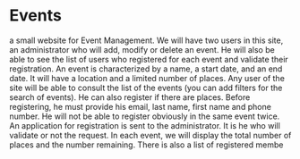 # Events
 a small website for Event Management.  We will have two users in this site, an administrator who will add, modify or delete an event. He will also be able to see the list of users who registered for each event and validate their registration.  An event is characterized by a name, a start date, and an end date. It will have a location and a limited number of places.  Any user of the site will be able to consult the list of the events (you can add filters for the search of events). He can also register if there are places. Before registering, he must provide his email, last name, first name and phone number. He will not be able to register obviously in the same event twice. An application for registration is sent to the administrator. It is he who will validate or not the request.  In each event, we will display the total number of places and the number remaining.  There is also a list of registered membe
